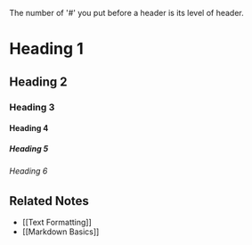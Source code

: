 The number of '#' you put before a header is its level of header.
# Heading 1
## Heading 2
### Heading 3
#### Heading 4
##### Heading 5
###### Heading 6

## Related Notes
- [[Text Formatting]]
- [[Markdown Basics]]
